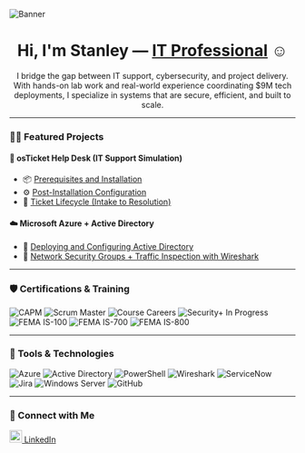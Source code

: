 ![Banner](https://github.com/user-attachments/assets/c22a284b-92a1-4d6d-b4b9-1c8b82a3e1f7)

<h1 align="center">Hi, I'm Stanley — <a href="https://www.linkedin.com/in/stanley-dansby-b77247175/">IT Professional</a> ☺</h1>

<p align="center">
  I bridge the gap between IT support, cybersecurity, and project delivery. <br>
  With hands-on lab work and real-world experience coordinating $9M tech deployments, I specialize in systems that are secure, efficient, and built to scale.
</p>

---

### 👨‍💻 Featured Projects

#### 🧰 osTicket Help Desk (IT Support Simulation)
- 📦 [Prerequisites and Installation](https://github.com/StanleyD3/osticket-prereqs)
- ⚙️ [Post-Installation Configuration](https://github.com/StanleyD3/post-install-config)
- 🔁 [Ticket Lifecycle (Intake to Resolution)](https://github.com/StanleyD3/ticket-lifecycle)

#### ☁️ Microsoft Azure + Active Directory
- 🏢 [Deploying and Configuring Active Directory](https://github.com/StanleyD3/configure-ad)
- 🔐 [Network Security Groups + Traffic Inspection with Wireshark](https://github.com/StanleyD3/azure-network-protocols)

---

### 🛡️ Certifications & Training

![CAPM](https://img.shields.io/badge/CAPM-Project%20Management-blue?style=for-the-badge&logo=project&logoColor=white)
![Scrum Master](https://img.shields.io/badge/Scrum%20Master-Certified-brightgreen?style=for-the-badge&logo=scrumalliance&logoColor=white)
![Course Careers](https://img.shields.io/badge/Course%20Careers-IT%20Support%20Graduate-blueviolet?style=for-the-badge&logo=graduation-cap&logoColor=white)
![Security+ In Progress](https://img.shields.io/badge/CompTIA%20Security%2B-In%20Progress-red?style=for-the-badge&logo=comptia&logoColor=white)
![FEMA IS-100](https://img.shields.io/badge/FEMA%20IS--100-ICS%20Basics-informational?style=for-the-badge&logo=gov&logoColor=white)
![FEMA IS-700](https://img.shields.io/badge/FEMA%20IS--700-NIMS%20Overview-blue?style=for-the-badge&logo=gov&logoColor=white)
![FEMA IS-800](https://img.shields.io/badge/FEMA%20IS--800-National%20Framework-darkblue?style=for-the-badge&logo=gov&logoColor=white)

---

### 🧰 Tools & Technologies

![Azure](https://img.shields.io/badge/Azure-0078D4?style=for-the-badge&logo=microsoftazure&logoColor=white)
![Active Directory](https://img.shields.io/badge/Active%20Directory-003366?style=for-the-badge&logo=microsoft&logoColor=white)
![PowerShell](https://img.shields.io/badge/PowerShell-5391FE?style=for-the-badge&logo=powershell&logoColor=white)
![Wireshark](https://img.shields.io/badge/Wireshark-1679A7?style=for-the-badge&logo=wireshark&logoColor=white)
![ServiceNow](https://img.shields.io/badge/ServiceNow-008000?style=for-the-badge&logo=servicenow&logoColor=white)
![Jira](https://img.shields.io/badge/Jira-0052CC?style=for-the-badge&logo=jira&logoColor=white)
![Windows Server](https://img.shields.io/badge/Windows%20Server-0078D4?style=for-the-badge&logo=windows&logoColor=white)
![GitHub](https://img.shields.io/badge/GitHub-181717?style=for-the-badge&logo=github&logoColor=white)

---

### 🤝 Connect with Me

<p align="left">
  <a href="https://linkedin.com/in/stanley-dansby-b77247175/">
    <img alt="LinkedIn" width="22px" src="https://cdn.jsdelivr.net/npm/simple-icons@v3/icons/linkedin.svg" />
    LinkedIn
  </a>
</p>
